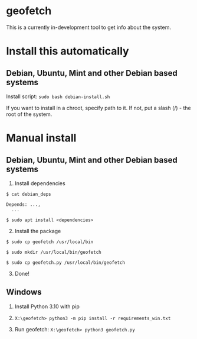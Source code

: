 # geofetch
This is a currently in-development tool to get info about the system.

# Install this automatically
## Debian, Ubuntu, Mint and other Debian based systems
Install script: `sudo bash debian-install.sh`

If you want to install in a chroot, specify path to it. If not, put a slash (/) - the root of the system.
# Manual install
## Debian, Ubuntu, Mint and other Debian based systems
1. Install dependencies

`$ cat debian_deps`

```
Depends: ...,
  ...
```
`$ sudo apt install <dependencies>`

2. Install the package

`$ sudo cp geofetch /usr/local/bin`

`$ sudo mkdir /usr/local/bin/geofetch`

`$ sudo cp geofetch.py /usr/local/bin/geofetch`

3. Done!

## Windows

1. Install Python 3.10 with pip

2. `X:\geofetch> python3 -m pip install -r requirements_win.txt`

3. Run geofetch: `X:\geofetch> python3 geofetch.py`
